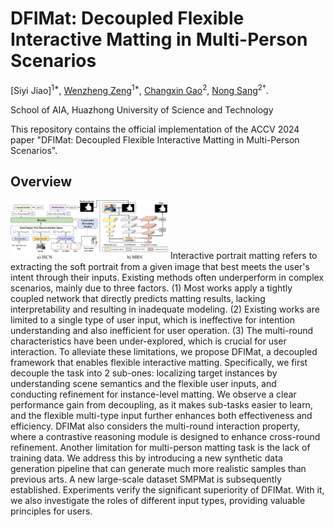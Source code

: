 # DFIMat: Decoupled Flexible Interactive Matting in Multi-Person Scenarios

[Siyi Jiao]<sup>1\*</sup>, [Wenzheng Zeng](https://scholar.google.com.sg/citations?hl=en&user=RDTJO-4AAAAJ)<sup>1*</sup>, [Changxin Gao](https://scholar.google.com/citations?user=4tku-lwAAAAJ&hl=zh-CN&oi=ao)<sup>2</sup>, [Nong Sang](https://scholar.google.com/citations?user=ky_ZowEAAAAJ&hl=zh-CN&oi=ao)<sup>2†</sup>.

School of AIA, Huazhong University of Science and Technology

This repository contains the official implementation of the ACCV 2024 paper "DFIMat: Decoupled Flexible Interactive Matting in Multi-Person Scenarios".

## Overview
<img src="pictures/framework.jpg" width="50%"/>
Interactive portrait matting refers to extracting the soft portrait from a given image that best meets the user's intent through their inputs. Existing methods often underperform in complex scenarios, mainly due to three factors. (1) Most works apply a tightly coupled network that directly predicts matting results, lacking interpretability and resulting in inadequate modeling. (2) Existing works are limited to a single type of user input, which is ineffective for intention understanding and also inefficient for user operation. (3) The multi-round characteristics have been under-explored, which is crucial for user interaction. To alleviate these limitations, we propose DFIMat, a decoupled framework that enables flexible interactive matting. Specifically, we first decouple the task into 2 sub-ones: localizing target instances by understanding scene semantics and the flexible user inputs, and conducting refinement for instance-level matting. We observe a clear performance gain from decoupling, as it makes sub-tasks easier to learn, and the flexible multi-type input further enhances both effectiveness and efficiency. DFIMat also considers the multi-round interaction property, where a contrastive reasoning module is designed to enhance cross-round refinement. Another limitation for multi-person matting task is the lack of training data. We address this by introducing a new synthetic data generation pipeline that can generate much more realistic samples than previous arts. A new large-scale dataset SMPMat is subsequently established. Experiments verify the significant superiority of DFIMat. With it, we also investigate the roles of different input types, providing valuable principles for users. 
